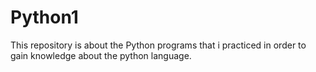 # Python1
This repository is about the Python programs that i practiced in order to gain knowledge about the python language.
